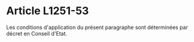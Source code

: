 # Article L1251-53

Les conditions d'application du présent paragraphe sont déterminées par décret en Conseil d'Etat.